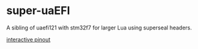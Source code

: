 # super-uaEFI

A sibling of uaefi121 with stm32f7 for larger Lua using superseal headers.

[interactive pinout](https://rusefi.com/docs/pinouts/super-uaefi/)
